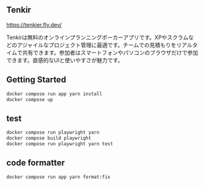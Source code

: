 ## Tenkir

https://tenkier.fly.dev/

Tenkirは無料のオンラインプランニングポーカーアプリです。XPやスクラムなどのアジャイルなプロジェクト管理に最適です。チームでの見積もりをリアルタイムで共有できます。参加者はスマートフォンやパソコンのブラウザだけで参加できます。直感的なUIと使いやすさが魅力です。

## Getting Started

```bash
docker compose run app yarn install
docker compose up
```

## test

```bash
docker compose run playwright yarn
docker compose build playwright
docker compose run playwright yarn test
```

## code formatter

```bash
docker compose run app yarn format:fix
```
